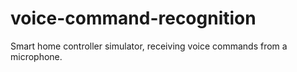 # voice-command-recognition
Smart home controller simulator, receiving voice commands from a microphone.
